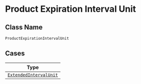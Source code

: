 
# Product Expiration Interval Unit

## Class Name

`ProductExpirationIntervalUnit`

## Cases

| Type |
|  --- |
| [`ExtendedIntervalUnit`](../../../doc/models/extended-interval-unit.md) |

